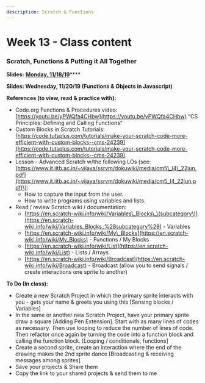 ```yaml
---
description: Scratch & Functions
---
```


# Week 13 - Class content

### Scratch, Functions & Putting it All Together

**Slides:** [**Monday, 11/18/19**](https://docs.google.com/presentation/d/1Ke5mG6dyWMtV1iDtfDYQ-zmvYNMYXMr-R-S9IQsNaLU/edit?usp=sharing)\*\*\*\*

**Slides: Wednesday, 11/20/19 \(Functions & Objects in Javascript\)**

**References \(to view, read & practice with\):**

* Code.org Functions & Procedures video: [https://youtu.be/yPWQfa4CHbw](https://youtu.be/yPWQfa4CHbw) “CS Principles: Defining and Calling Functions”
* Custom Blocks in Scratch Tutorials: [https://code.tutsplus.com/tutorials/make-your-scratch-code-more-efficient-with-custom-blocks--cms-24239](https://code.tutsplus.com/tutorials/make-your-scratch-code-more-efficient-with-custom-blocks--cms-24239)
* Lesson - Advanced Scratch w/the following LOs \(see: [https://www.it.iitb.ac.in/~vijaya/ssrvm/dokuwiki/media/cm5\_l4\_22jun.pdf](https://www.it.iitb.ac.in/~vijaya/ssrvm/dokuwiki/media/cm5_l4_22jun.pdf)\):
  * How to capture the input from the user. 
  * How to write programs using variables and lists.
* Read / review Scratch wiki / documentation:
  * [https://en.scratch-wiki.info/wiki/Variables\_Blocks\_\(subcategory\)](https://en.scratch-wiki.info/wiki/Variables_Blocks_%28subcategory%29) - Variables
  * [https://en.scratch-wiki.info/wiki/My\_Blocks](https://en.scratch-wiki.info/wiki/My_Blocks) - Functions / My Blocks
  * [https://en.scratch-wiki.info/wiki/List](https://en.scratch-wiki.info/wiki/List) - Lists / Arrays
  * [https://en.scratch-wiki.info/wiki/Broadcast](https://en.scratch-wiki.info/wiki/Broadcast) - Broadcast \(allow you to send signals / create interactions one sprite to another\)

**To Do \(In class\):**

* Create a new Scratch Project in which the primary sprite interacts with you - gets your name & greets you using this \[Sensing blocks / Variables\]
* In the same or another new Scratch Project, have your primary sprite draw a square \[Adding Pen Extension\]. Start with as many lines of codes as necessary. Then use looping to reduce the number of lines of code. Then refactor once again by turning the code into a function block and calling the function block. \[Looping / conditionals, functions\]
* Create a second sprite, create an interaction where the end of the drawing makes the 2nd sprite dance \[Broadcasting & receiving messages among sprites\]
* Save your projects & Share them
* Copy the link to your shared projects & send them to me

